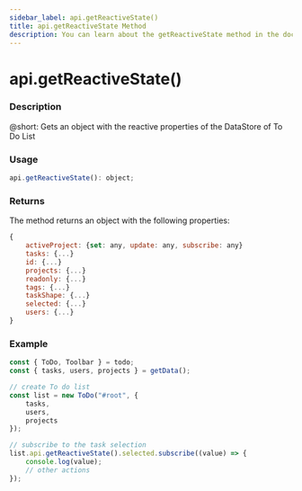 ```yaml
---
sidebar_label: api.getReactiveState()
title: api.getReactiveState Method
description: You can learn about the getReactiveState method in the documentation of the DHTMLX JavaScript To Do List library. Browse developer guides and API reference, try out code examples and live demos, and download a free 30-day evaluation version of DHTMLX To Do List.
---
```


# api.getReactiveState()

### Description

@short: Gets an object with the reactive properties of the DataStore of To Do List 

### Usage

~~~js
api.getReactiveState(): object;
~~~

### Returns

The method returns an object with the following properties:

~~~js
{
    activeProject: {set: any, update: any, subscribe: any}
    tasks: {...}
    id: {...}
    projects: {...}
    readonly: {...}
    tags: {...}
    taskShape: {...}
    selected: {...}
    users: {...}
}
~~~

### Example

~~~js {12-15}
const { ToDo, Toolbar } = todo;
const { tasks, users, projects } = getData();

// create To do list
const list = new ToDo("#root", {
    tasks,
    users,
    projects
});

// subscribe to the task selection
list.api.getReactiveState().selected.subscribe((value) => {
    console.log(value);
    // other actions
});
~~~